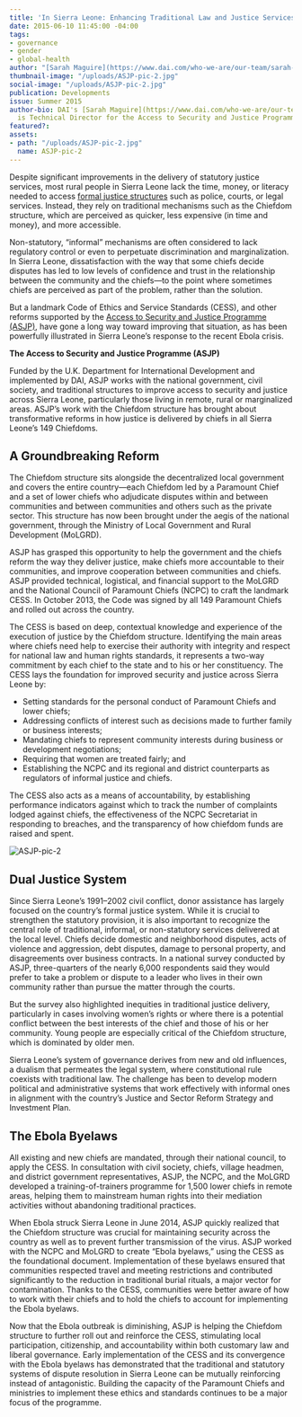 ```yaml
---
title: 'In Sierra Leone: Enhancing Traditional Law and Justice Services'
date: 2015-06-10 11:45:00 -04:00
tags:
- governance
- gender
- global-health
author: "[Sarah Maguire](https://www.dai.com/who-we-are/our-team/sarah-maguire)"
thumbnail-image: "/uploads/ASJP-pic-2.jpg"
social-image: "/uploads/ASJP-pic-2.jpg"
publication: Developments
issue: Summer 2015
author-bio: DAI's [Sarah Maguire](https://www.dai.com/who-we-are/our-team/sarah-maguire)
  is Technical Director for the Access to Security and Justice Programme.
featured?: 
assets:
- path: "/uploads/ASJP-pic-2.jpg"
  name: ASJP-pic-2
---
```


Despite significant improvements in the delivery of statutory justice services, most rural people in Sierra Leone lack the time, money, or literacy needed to access [formal justice structures](http://dai.com/our-work/solutions/law-and-justice) such as police, courts, or legal services. Instead, they rely on traditional mechanisms such as the Chiefdom structure, which are perceived as quicker, less expensive (in time and money), and more accessible.


 

Non-statutory, “informal” mechanisms are often considered to lack regulatory control or even to perpetuate discrimination and marginalization. In Sierra Leone, dissatisfaction with the way that some chiefs decide disputes has led to low levels of confidence and trust in the relationship between the community and the chiefs—to the point where sometimes chiefs are perceived as part of the problem, rather than the solution.  

But a landmark Code of Ethics and Service Standards (CESS), and other reforms supported by the [Access to Security and Justice Programme (ASJP)](http://www.dai.com/our-work/projects/sierra-leone%E2%80%94access-security-and-justice-programme-asjp), have gone a long way toward improving that situation, as has been powerfully illustrated in Sierra Leone’s response to the recent Ebola crisis.

<aside> <p><strong>The Access to Security and Justice Programme (ASJP)</strong></p>
<p>Funded by the U.K. Department for International Development and implemented by DAI, ASJP works with the national government, civil society, and traditional structures to improve access to security and justice across Sierra Leone, particularly those living in remote, rural or marginalized areas. ASJP’s work with the Chiefdom structure has brought about transformative reforms in how justice is delivered by chiefs in all Sierra Leone’s 149 Chiefdoms.</p>

</aside>

## A Groundbreaking Reform

The Chiefdom structure sits alongside the decentralized local government and covers the entire country—each Chiefdom led by a Paramount Chief and a set of lower chiefs who adjudicate disputes within and between communities and between communities and others such as the private sector. This structure has now been brought under the aegis of the national government, through the Ministry of Local Government and Rural Development (MoLGRD). 

ASJP has grasped this opportunity to help the government and the chiefs reform the way they deliver justice, make chiefs more accountable to their communities, and improve cooperation between communities and chiefs. 
ASJP provided technical, logistical, and financial support to the MoLGRD and the National Council of Paramount Chiefs (NCPC) to craft the landmark CESS. In October 2013, the Code was signed by all 149 Paramount Chiefs and rolled out across the country. 

The CESS is based on deep, contextual knowledge and experience of the execution of justice by the Chiefdom structure. Identifying the main areas where chiefs need help to exercise their authority with integrity and respect for national law and human rights standards, it represents a two-way commitment by each chief to the state and to his or her constituency. 
The CESS lays the foundation for improved security and justice across Sierra Leone by: 

* Setting standards for the personal conduct of Paramount Chiefs and lower chiefs;
* Addressing conflicts of interest such as decisions made to further family or business interests;
* Mandating chiefs to represent community interests during business or development negotiations;
* Requiring that women are treated fairly; and
* Establishing the NCPC and its regional and district counterparts as regulators of informal justice and chiefs.

The CESS also acts as a means of accountability, by establishing performance indicators against which to track the number of complaints lodged against chiefs, the effectiveness of the NCPC Secretariat in responding to breaches, and the transparency of how chiefdom funds are raised and spent.

![ASJP-pic-2](/uploads/ASJP-pic-2.jpg "Traditional Leaders in Sierra Leone meet in October 2014 to discuss their role in the Ebola Response. Photo: Silke v. Brockhausen/UNMEER") 

## Dual Justice System

Since Sierra Leone’s 1991–2002 civil conflict, donor assistance has largely focused on the country’s formal justice system. While it is crucial to strengthen the statutory provision, it is also important to recognize the central role of traditional, informal, or non-statutory services delivered at the local level. Chiefs decide domestic and neighborhood disputes, acts of violence and aggression, debt disputes, damage to personal property, and disagreements over business contracts. In a national survey conducted by ASJP, three-quarters of the nearly 6,000 respondents said they would prefer to take a problem or dispute to a leader who lives in their own community rather than pursue the matter through the courts.

But the survey also highlighted inequities in traditional justice delivery, particularly in cases involving women’s rights or where there is a potential conflict between the best interests of the chief and those of his or her community. Young people are especially critical of the Chiefdom structure, which is dominated by older men.  

Sierra Leone’s system of governance derives from new and old influences, a dualism that permeates the legal system, where constitutional rule coexists with traditional law. The challenge has been to develop modern political and administrative systems that work effectively with informal ones in alignment with the country’s Justice and Sector Reform Strategy and Investment Plan. 

## The Ebola Byelaws

All existing and new chiefs are mandated, through their national council, to apply the CESS. In consultation with civil society, chiefs, village headmen, and district government representatives, ASJP, the NCPC, and the MoLGRD developed a training-of-trainers programme for 1,500 lower chiefs in remote areas, helping them to mainstream human rights into their mediation activities without abandoning traditional practices.

When Ebola struck Sierra Leone in June 2014, ASJP quickly realized that the Chiefdom structure was crucial for maintaining security across the country as well as to prevent further transmission of the virus. ASJP worked with the NCPC and MoLGRD to create “Ebola byelaws,” using the CESS as the foundational document. Implementation of these byelaws ensured that communities respected travel and meeting restrictions and contributed significantly to the reduction in traditional burial rituals, a major vector for contamination. Thanks to the CESS, communities were better aware of how to work with their chiefs and to hold the chiefs to account for implementing the Ebola byelaws. 

Now that the Ebola outbreak is diminishing, ASJP is helping the Chiefdom structure to further roll out and reinforce the CESS, stimulating local participation, citizenship, and accountability within both customary law and liberal governance. Early implementation of the CESS and its convergence with the Ebola byelaws has demonstrated that the traditional and statutory systems of dispute resolution in Sierra Leone can be mutually reinforcing instead of antagonistic. Building the capacity of the Paramount Chiefs and ministries to implement these ethics and standards continues to be a major focus of the programme.